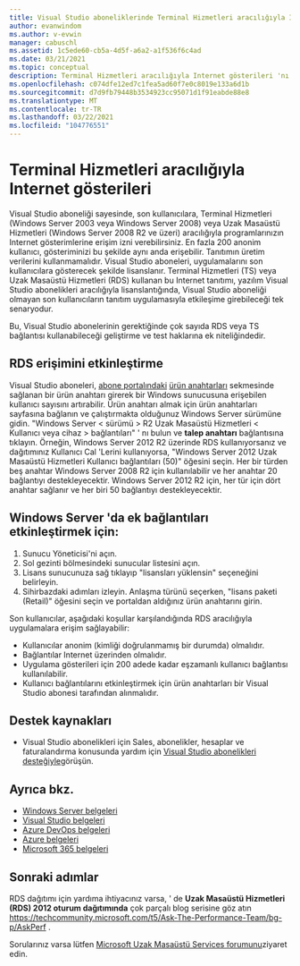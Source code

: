 ```yaml
---
title: Visual Studio aboneliklerinde Terminal Hizmetleri aracılığıyla Internet gösterileri | Microsoft Docs
author: evanwindom
ms.author: v-evwin
manager: cabuschl
ms.assetid: 1c5ede60-cb5a-4d5f-a6a2-a1f536f6c4ad
ms.date: 03/21/2021
ms.topic: conceptual
description: Terminal Hizmetleri aracılığıyla Internet gösterileri 'nı desteklemek ve RDS erişimini etkinleştirmek için ürün anahtarları kullanmayı öğrenin
ms.openlocfilehash: c074dfe12ed7c1fea5ad60f7e0c8019e133a6d1b
ms.sourcegitcommit: d7d9fb79448b3534923cc95071d1f91eabde88e8
ms.translationtype: MT
ms.contentlocale: tr-TR
ms.lasthandoff: 03/22/2021
ms.locfileid: "104776551"
---
```

# <a name="internet-demonstrations-via-terminal-services"></a>Terminal Hizmetleri aracılığıyla Internet gösterileri
Visual Studio aboneliği sayesinde, son kullanıcılara, Terminal Hizmetleri (Windows Server 2003 veya Windows Server 2008) veya Uzak Masaüstü Hizmetleri (Windows Server 2008 R2 ve üzeri) aracılığıyla programlarınızın Internet gösterimlerine erişim izni verebilirsiniz. En fazla 200 anonim kullanıcı, gösteriminizi bu şekilde aynı anda erişebilir. Tanıtımın üretim verilerini kullanmamalıdır. Visual Studio aboneleri, uygulamalarını son kullanıcılara gösterecek şekilde lisanslanır. Terminal Hizmetleri (TS) veya Uzak Masaüstü Hizmetleri (RDS) kullanan bu Internet tanıtımı, yazılım Visual Studio abonelikleri aracılığıyla lisanslantığında, Visual Studio aboneliği olmayan son kullanıcıların tanıtım uygulamasıyla etkileşime girebileceği tek senaryodur.

Bu, Visual Studio abonelerinin gerektiğinde çok sayıda RDS veya TS bağlantısı kullanabileceği geliştirme ve test haklarına ek niteliğindedir.

## <a name="enabling-rds-access"></a>RDS erişimini etkinleştirme
Visual Studio aboneleri, [abone portalındaki](https://my.visualstudio.com?wt.mc_id=o~msft~docs) [ürün anahtarları](https://my.visualstudio.com/productkeys?wt.mc_id=o~msft~docs) sekmesinde sağlanan bir ürün anahtarı girerek bir Windows sunucusuna erişebilen kullanıcı sayısını artırabilir. Ürün anahtarı almak için ürün anahtarları sayfasına bağlanın ve çalıştırmakta olduğunuz Windows Server sürümüne gidin. "Windows Server < sürümü > R2 Uzak Masaüstü Hizmetleri < Kullanıcı veya cihaz > bağlantıları" ' nı bulun ve **talep anahtarı** bağlantısına tıklayın. Örneğin, Windows Server 2012 R2 üzerinde RDS kullanıyorsanız ve dağıtımınız Kullanıcı Cal 'Lerini kullanıyorsa, "Windows Server 2012 Uzak Masaüstü Hizmetleri Kullanıcı bağlantıları (50)" öğesini seçin.
Her bir türden beş anahtar Windows Server 2008 R2 için kullanılabilir ve her anahtar 20 bağlantıyı destekleyecektir. Windows Server 2012 R2 için, her tür için dört anahtar sağlanır ve her biri 50 bağlantıyı destekleyecektir.

## <a name="to-enable-additional-connections-in-windows-server"></a>Windows Server 'da ek bağlantıları etkinleştirmek için:
1. Sunucu Yöneticisi'ni açın.
2. Sol gezinti bölmesindeki sunucular listesini açın.
3. Lisans sunucunuza sağ tıklayıp "lisansları yüklensin" seçeneğini belirleyin.
4. Sihirbazdaki adımları izleyin.  Anlaşma türünü seçerken, "lisans paketi (Retail)" öğesini seçin ve portaldan aldığınız ürün anahtarını girin.

Son kullanıcılar, aşağıdaki koşullar karşılandığında RDS aracılığıyla uygulamalara erişim sağlayabilir:
- Kullanıcılar anonim (kimliği doğrulanmamış bir durumda) olmalıdır.
- Bağlantılar Internet üzerinden olmalıdır.
- Uygulama gösterileri için 200 adede kadar eşzamanlı kullanıcı bağlantısı kullanılabilir.
- Kullanıcı bağlantılarını etkinleştirmek için ürün anahtarları bir Visual Studio abonesi tarafından alınmalıdır.

## <a name="support-resources"></a>Destek kaynakları
- Visual Studio abonelikleri için Sales, abonelikler, hesaplar ve faturalandırma konusunda yardım için [Visual Studio abonelikleri desteğiyle](https://aka.ms/vssubscriberhelp)görüşün.

## <a name="see-also"></a>Ayrıca bkz.
- [Windows Server belgeleri](/windows-server/)
- [Visual Studio belgeleri](/visualstudio/)
- [Azure DevOps belgeleri](/azure/devops/)
- [Azure belgeleri](/azure/)
- [Microsoft 365 belgeleri](/microsoft-365/)

## <a name="next-steps"></a>Sonraki adımlar
RDS dağıtımı için yardıma ihtiyacınız varsa, ' de **Uzak Masaüstü Hizmetleri (RDS) 2012 oturum dağıtımında** çok parçalı blog serisine göz atın https://techcommunity.microsoft.com/t5/Ask-The-Performance-Team/bg-p/AskPerf . 

Sorularınız varsa lütfen [Microsoft Uzak Masaüstü Services forumunu](https://social.technet.microsoft.com/Forums/windowsserver/home?forum=winserverTS)ziyaret edin.